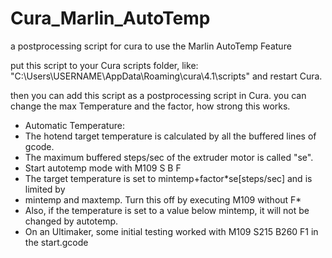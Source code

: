 # Cura_Marlin_AutoTemp
a postprocessing script for cura to use the Marlin AutoTemp Feature

put this script to your Cura scripts folder, like:
"C:\Users\USERNAME\AppData\Roaming\cura\4.1\scripts"
and restart Cura.

then you can add this script as a postprocessing script in Cura.
you can change the max Temperature and the factor, how strong this works.


* Automatic Temperature:
 * The hotend target temperature is calculated by all the buffered lines of gcode.
 * The maximum buffered steps/sec of the extruder motor is called "se".
 * Start autotemp mode with M109 S<mintemp> B<maxtemp> F<factor>
 * The target temperature is set to mintemp+factor*se[steps/sec] and is limited by
 * mintemp and maxtemp. Turn this off by executing M109 without F*
 * Also, if the temperature is set to a value below mintemp, it will not be changed by autotemp.
 * On an Ultimaker, some initial testing worked with M109 S215 B260 F1 in the start.gcode
